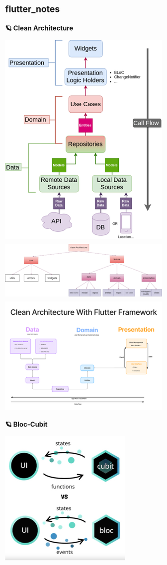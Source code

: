 # flutter_notes
## 🪐 Clean Architecture

![clean_architecture](assets/images/clean_arch.png)

![clean_architecture2](assets/images/clean_arch2.png)

![clean_arch](assets/images/flutter_clean_architecture.png)

## 🪐 Bloc-Cubit
![bloc-cubit](assets/images/cubit_bloc.jpg)


